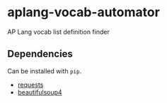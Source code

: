 # aplang-vocab-automator
AP Lang vocab list definition finder

## Dependencies

Can be installed with `pip`.

- [requests](https://pypi.python.org/pypi/requests/2.18.4)
- [beautifulsoup4](https://pypi.python.org/pypi/beautifulsoup4)
